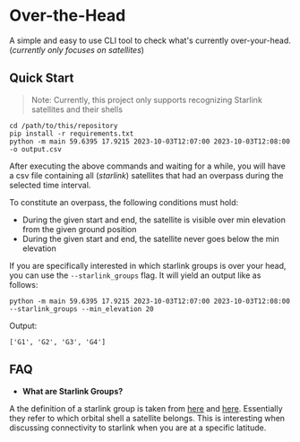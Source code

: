 # Over-the-Head

A simple and easy to use CLI tool to check what's currently over-your-head. (_currently only focuses on satellites_)

## Quick Start

> Note: Currently, this project only supports recognizing Starlink satellites and their shells

```
cd /path/to/this/repository
pip install -r requirements.txt
python -m main 59.6395 17.9215 2023-10-03T12:07:00 2023-10-03T12:08:00 -o output.csv
```

After executing the above commands and waiting for a while, you will have a csv file containing all (_starlink_) satellites that had an overpass during the selected time interval.

To constitute an overpass, the following conditions must hold:
* During the given start and end, the satellite is visible over min elevation from the given ground position
* During the given start and end, the satellite never goes below the min elevation


If you are specifically interested in which starlink groups is over your head, you can use the `--starlink_groups` flag. It will yield an output like as follows:

```
python -m main 59.6395 17.9215 2023-10-03T12:07:00 2023-10-03T12:08:00 --starlink_groups --min_elevation 20
```

Output:

```
['G1', 'G2', 'G3', 'G4']
```

## FAQ

* **What are Starlink Groups?**

A the definition of a starlink group is taken from [here](https://space.skyrocket.de/doc_sdat/starlink-v1-5.htm) and [here](https://space.skyrocket.de/doc_sdat/starlink-v2-mini.htm). Essentially they refer to which orbital shell a satellite belongs. This is interesting when discussing connectivity to starlink when you are at a specific latitude.
